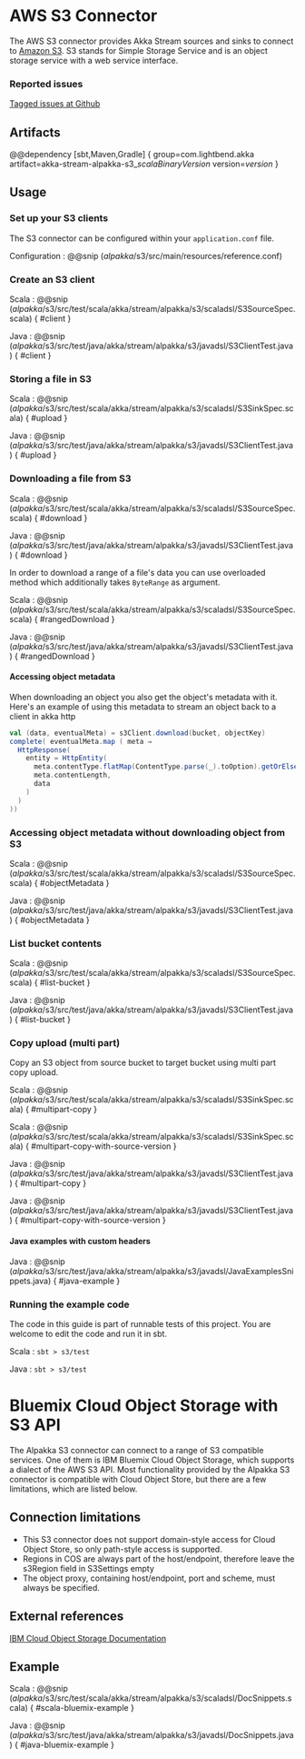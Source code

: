 # AWS S3 Connector

The AWS S3 connector provides Akka Stream sources and sinks to connect to [Amazon S3](https://aws.amazon.com/s3/).
S3 stands for Simple Storage Service and is an object storage service with a web service interface.


### Reported issues

[Tagged issues at Github](https://github.com/akka/alpakka/labels/p%3Aaws-s3)


## Artifacts

@@dependency [sbt,Maven,Gradle] {
  group=com.lightbend.akka
  artifact=akka-stream-alpakka-s3_$scalaBinaryVersion$
  version=$version$
}

## Usage

### Set up your S3 clients

The S3 connector can be configured within your `application.conf` file.

Configuration
: @@snip ($alpakka$/s3/src/main/resources/reference.conf)

### Create an S3 client

Scala
: @@snip ($alpakka$/s3/src/test/scala/akka/stream/alpakka/s3/scaladsl/S3SourceSpec.scala) { #client }

Java
: @@snip ($alpakka$/s3/src/test/java/akka/stream/alpakka/s3/javadsl/S3ClientTest.java) { #client }

### Storing a file in S3

Scala
: @@snip ($alpakka$/s3/src/test/scala/akka/stream/alpakka/s3/scaladsl/S3SinkSpec.scala) { #upload }

Java
: @@snip ($alpakka$/s3/src/test/java/akka/stream/alpakka/s3/javadsl/S3ClientTest.java) { #upload }

### Downloading a file from S3

Scala
: @@snip ($alpakka$/s3/src/test/scala/akka/stream/alpakka/s3/scaladsl/S3SourceSpec.scala) { #download }

Java
: @@snip ($alpakka$/s3/src/test/java/akka/stream/alpakka/s3/javadsl/S3ClientTest.java) { #download }

In order to download a range of a file's data you can use overloaded method which
additionally takes `ByteRange` as argument.

Scala
: @@snip ($alpakka$/s3/src/test/scala/akka/stream/alpakka/s3/scaladsl/S3SourceSpec.scala) { #rangedDownload }

Java
: @@snip ($alpakka$/s3/src/test/java/akka/stream/alpakka/s3/javadsl/S3ClientTest.java) { #rangedDownload }

#### Accessing object metadata

When downloading an object you also get the object's metadata with it. 
Here's an example of using this metadata to stream an object back to a client in akka http

```scala
val (data, eventualMeta) = s3Client.download(bucket, objectKey)
complete( eventualMeta.map ( meta ⇒
  HttpResponse(
    entity = HttpEntity(
      meta.contentType.flatMap(ContentType.parse(_).toOption).getOrElse(`application/octet-stream`),
      meta.contentLength,
      data
    )
  )
))
```

### Accessing object metadata without downloading object from S3

Scala
: @@snip ($alpakka$/s3/src/test/scala/akka/stream/alpakka/s3/scaladsl/S3SourceSpec.scala) { #objectMetadata }

Java
: @@snip ($alpakka$/s3/src/test/java/akka/stream/alpakka/s3/javadsl/S3ClientTest.java) { #objectMetadata }

### List bucket contents

Scala
: @@snip ($alpakka$/s3/src/test/scala/akka/stream/alpakka/s3/scaladsl/S3SourceSpec.scala) { #list-bucket }

Java
: @@snip ($alpakka$/s3/src/test/java/akka/stream/alpakka/s3/javadsl/S3ClientTest.java) { #list-bucket }


### Copy upload (multi part)

Copy an S3 object from source bucket to target bucket using multi part copy upload.

Scala
: @@snip ($alpakka$/s3/src/test/scala/akka/stream/alpakka/s3/scaladsl/S3SinkSpec.scala) { #multipart-copy }

Scala
: @@snip ($alpakka$/s3/src/test/scala/akka/stream/alpakka/s3/scaladsl/S3SinkSpec.scala) { #multipart-copy-with-source-version }

Java
: @@snip ($alpakka$/s3/src/test/java/akka/stream/alpakka/s3/javadsl/S3ClientTest.java) { #multipart-copy }

Java
: @@snip ($alpakka$/s3/src/test/java/akka/stream/alpakka/s3/javadsl/S3ClientTest.java) { #multipart-copy-with-source-version }

#### Java examples with custom headers

Java
: @@snip ($alpakka$/s3/src/test/java/akka/stream/alpakka/s3/javadsl/JavaExamplesSnippets.java) { #java-example }

### Running the example code

The code in this guide is part of runnable tests of this project. You are welcome to edit the code and run it in sbt.

Scala
:   ```
    sbt
    > s3/test
    ```

Java
:   ```
    sbt
    > s3/test
    ```

# Bluemix Cloud Object Storage with S3 API

The Alpakka S3 connector can connect to a range of S3 compatible services. One of them is IBM Bluemix Cloud Object Storage, which supports a dialect of the AWS S3 API.
Most functionality provided by the Alpakka S3 connector is compatible with Cloud Object Store, but there are a few limitations, which are listed below.

## Connection limitations

- This S3 connector does not support domain-style access for Cloud Object Store, so only path-style access is supported.
- Regions in COS are always part of the host/endpoint, therefore leave the s3Region field in S3Settings empty
- The object proxy, containing host/endpoint, port and scheme, must always be specified.

## External references

[IBM Cloud Object Storage Documentation](https://ibm-public-cos.github.io/crs-docs/api-reference)

## Example

Scala
: @@snip ($alpakka$/s3/src/test/scala/akka/stream/alpakka/s3/scaladsl/DocSnippets.scala) { #scala-bluemix-example }

Java
: @@snip ($alpakka$/s3/src/test/java/akka/stream/alpakka/s3/javadsl/DocSnippets.java) { #java-bluemix-example }
